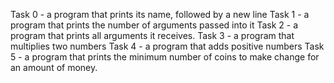 Task 0 - a program that prints its name, followed by a new line
Task 1 -  a program that prints the number of arguments passed into it
Task 2 -  a program that prints all arguments it receives.
Task 3 - a program that multiplies two numbers
Task 4 -  a program that adds positive numbers
Task 5 -  a program that prints the minimum number of coins to make change for an amount of money.
